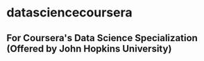 # datasciencecoursera
## For Coursera's Data Science Specialization (Offered by John Hopkins University)
